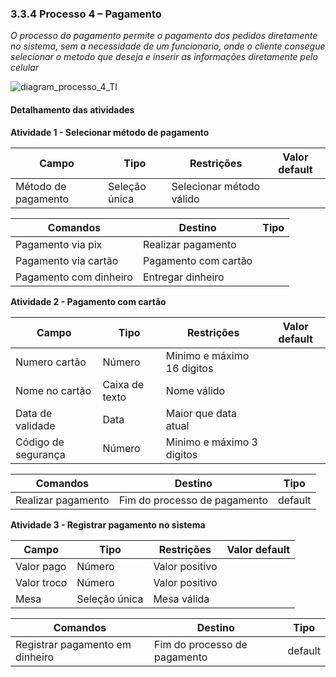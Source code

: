 ### 3.3.4 Processo 4 – Pagamento

_O processo do pagamento permite o pagamento dos pedidos diretamente no sistema, sem a necessidade de um funcionario, onde o cliente consegue selecionar o metodo que deseja e inserir as informações diretamente pelo celular_

![diagram_processo_4_TI](https://github.com/ICEI-PUC-Minas-PPLES-TI/plf-es-2024-1-ti2-1372100-grupo-4-restaurante/assets/129969591/dfbdccf7-1baf-4617-8c31-3fbba319ef19)


#### Detalhamento das atividades

**Atividade 1 - Selecionar método de pagamento**

| **Campo**       | **Tipo**         | **Restrições** | **Valor default** |
| ---             | ---              | ---            | ---               |
| Método de pagamento | Seleção única  |Selecionar método válido|                   |


| **Comandos**         |  **Destino**                   | **Tipo** |
| ---                  | ---                            | ---               |
| Pagamento via pix | Realizar pagamento  |  |
| Pagamento via cartão |Pagamento com cartão  |  |
| Pagamento com dinheiro | Entregar dinheiro  |  |


**Atividade 2 - Pagamento com cartão**

| **Campo**       | **Tipo**         | **Restrições** | **Valor default** |
| ---             | ---              | ---            | ---               |
| Numero cartão | Número  | Minimo e máximo 16 digitos               |                   |
| Nome no cartão | Caixa de texto  |Nome válido|                   |
| Data de validade | Data  | Maior que data atual               |                   |
| Código de segurança | Número  |  Minimo e máximo 3 digitos             |                   |

| **Comandos**         |  **Destino**                   | **Tipo**          |
| ---                  | ---                            | ---               |
| Realizar pagamento | Fim do processo de pagamento  | default |

**Atividade 3 - Registrar pagamento no sistema**

| **Campo**       | **Tipo**         | **Restrições** | **Valor default** |
| ---             | ---              | ---            | ---               |
| Valor pago | Número  |Valor positivo|                   |
| Valor troco | Número  |Valor positivo|                   |
| Mesa | Seleção única  |Mesa válida|                   |


| **Comandos**         |  **Destino**                   | **Tipo** |
| ---                  | ---                            | ---               |
| Registrar pagamento em dinheiro | Fim do processo de pagamento  | default |
